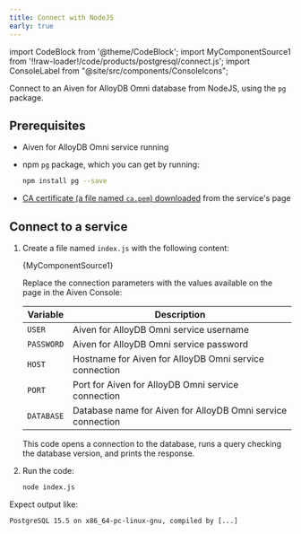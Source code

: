 ```yaml
---
title: Connect with NodeJS
early: true
---
```


import CodeBlock from '@theme/CodeBlock';
import MyComponentSource1 from '!!raw-loader!/code/products/postgresql/connect.js';
import ConsoleLabel from "@site/src/components/ConsoleIcons";

Connect to an Aiven for AlloyDB Omni database from NodeJS, using the `pg` package.

## Prerequisites

- Aiven for AlloyDB Omni service running

- npm `pg` package, which you can get by running:

  ```bash
  npm install pg --save
  ```

- [CA certificate (a file named `ca.pem`) downloaded](/docs/platform/concepts/tls-ssl-certificates#download-ca-certificates)
  from the service's <ConsoleLabel name="overview"/> page

## Connect to a service

1. Create a file named `index.js` with the following content:

   <CodeBlock language='javascript'>{MyComponentSource1}</CodeBlock>

   Replace the connection parameters with the values available on the
   <ConsoleLabel name="overview"/> page in the Aiven Console:

   | Variable   | Description                                                 |
   | ---------- | ----------------------------------------------------------- |
   | `USER`     | Aiven for AlloyDB Omni service username                     |
   | `PASSWORD` | Aiven for AlloyDB Omni service password                     |
   | `HOST`     | Hostname for Aiven for AlloyDB Omni service connection      |
   | `PORT`     | Port for Aiven for AlloyDB Omni service connection          |
   | `DATABASE` | Database name for Aiven for AlloyDB Omni service connection |

   This code opens a connection to the database, runs a query checking the database version,
   and prints the response.

1. Run the code:

   ```bash
   node index.js
   ```

Expect output like:

```text
PostgreSQL 15.5 on x86_64-pc-linux-gnu, compiled by [...]
```
